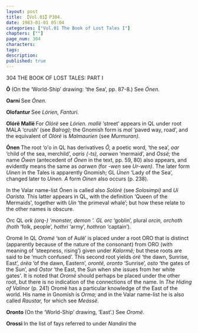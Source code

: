 ```yaml
---
layout: post
title: 【Vol.01】P304.
date: 1983-01-01 05:04
categories: ["Vol.01 The Book of Lost Tales I"]
chapters: [""]
page_num: 304
characters: 
tags: 
description: 
published: true
---
```


<p style="text-indent: 0;">
304      THE BOOK OF LOST TALES: PART I
</p>

<B>Ô</B>  (On the ‘World-Ship’ drawing: ‘the Sea’, pp. 87-8.) See <I>Ónen.</I>

<B>Oarni   </B>See <I>Ónen.</I>

<B>Olofantur   </B>See <I>Lórien, Fanturi.</I>

<B>Olórë Mallë </B>For <I>Olórë </I>see <I>Lórien. mallë </I>‘street’ appears in QL under root MALA ‘crush’ (see <I>Balrog); </I>the Gnomish form is <I>mal </I>‘paved way, road’, and the equivalent of <I>Olórë </I>is <I>Malmaurien </I>(see <I>Murmuran).</I>

<B>Ónen </B>The root ‘o'o in QL has derivatives <I>Ô, </I>a poetic word, ‘the sea’, <I>oar </I>‘child of the sea, merchild’, <I>oaris (-ts), oarwen </I>‘mermaid’, and <I>Ossë; </I>the name <I>Ôwen </I>(antecedent of <I>Ónen </I>in the text, pp. 59, 80) also appears, and evidently means the same as <I>oarwen </I>(for <I>-wen </I>see <I>Ur-wen). </I>The later form <I>Uinen </I>in the Tales is apparently Gnomish; GL <I>Únen </I>‘Lady of the Sea’, changed later to <I>Uinen. A </I>form <I>Oinen </I>also occurs (p. 238).

In the Valar name-list Ónen is called also <I>Solórë </I>(see <I>Solosimpi) </I>and <I>Ui Oarista. </I>This latter appears in QL, with the definition ‘Queen of the Mermaids', together with <I>Uin </I>‘the primeval whale’; but how these relate to the other names is obscure.

Orc   QL <I>ork (orq-) ‘monster, demon ’. GL orc </I>‘goblin’, plural <I>orcin, orchoth (hoth </I>‘folk, people’, <I>hothri </I>‘army’, <I>hothron </I>‘captain’).

Oromë   In QL <I>Oromë </I>‘son of Aulë’ is placed under a root ORO that is distinct (apparently because of the nature of the consonant) from ORO (with meaning of ‘steepness, rising’) given under <I>Kalormë; </I>but these roots are said to be ‘much confused’. This second root yields <I>órë </I>‘the dawn, Sunrise, East’, <I>órëa </I>‘of the dawn, Eastern’, <I>orontë, oronto </I>‘Sunrise’, <I>osto </I>‘the gates of the Sun’, and <I>Ostor </I>‘the East, the Sun when she issues from her white gates'. It is noted that <I>Oromë </I>should perhaps be placed under the other root, but there is no indication of the connections of the name. In <I>The Hiding of Valinor </I>(p. 241) Oromë has a particular knowledge of the East of the world. His name in Gnomish is <I>Orma; </I>and in the Valar name-list he is also called <I>Raustar, </I>for which see <I>Meássë.</I>

<B>Oronto   </B>(On the ‘World-Ship’ drawing, ‘East’.) See <I>Oromë.</I>

<B>Orossi   </B>In the list of fays referred to under <I>Nandini </I>the

